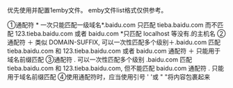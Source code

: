 优先使用并配置1emby文件。 emby文件list格式仅供参考。

①通配符 * 一次只能匹配一级域名*.baidu.com 只匹配 tieba.baidu.com 而不匹配 123.tieba.baidu.com 或者 baidu.com *只匹配 localhost 等没有.的主机名
②通配符 ＋ 类似 DOMAIN-SUFFIX, 可以一次性匹配多个级别＋.baidu.com 匹配 tieba.baidu.com 和 123.tieba.baidu.com 或者 baidu.com 通配符 ＋ 只能用于域名前缀匹配
③通配符 . 可以一次性匹配多个级别 .baidu.com 匹配 tieba.baidu.com 和 123.tieba.baidu.com, 但不能匹配 baidu.com 通配符 . 只能用于域名前缀匹配
④使用通配符时，应当使用引号 ' '或 " "将内容包裹起来